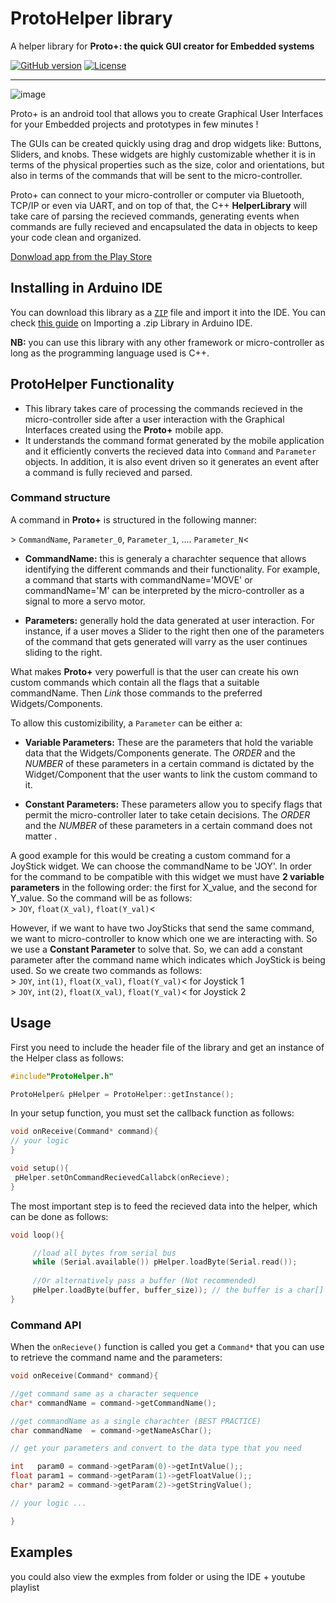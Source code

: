 # ProtoHelper library
A helper library for **Proto+: the quick GUI creator for Embedded systems**

[![GitHub version](https://img.shields.io/github/v/release/zakimadaoui/proto_helper_lib)](google.com)
[![License](https://img.shields.io/badge/license-MIT-blue.svg)](google.com)
__________

![image](https://drive.google.com/uc?export=view&id=1CcuXGqiwDxphvmJf93xjnD__VCwZL1_f)

Proto+ is an android tool that allows you to create Graphical User Interfaces for your Embedded  projects and prototypes in few minutes !  

The GUIs can be created quickly using drag and drop widgets like: Buttons, Sliders, and knobs. These widgets are highly customizable whether
it is in terms of the physical properties such as the size, color and orientations, but also in terms of the commands that will be sent to
the micro-controller. 

Proto+ can connect to your micro-controller or computer via Bluetooth, TCP/IP or even via UART, and on top of that, the C++ **HelperLibrary** will take care of parsing the recieved commands, generating events when commands are fully recieved and encapsulated the data in objects to keep your code clean and organized.


[Donwload app from the Play Store](www.google.com)


## Installing in Arduino IDE

You can download this library as a [`ZIP`](https://github.com/zakimadaoui/proto_helper_lib/archive/refs/heads/main.zip) file and import it into the IDE. You can check [this guide](https://www.arduino.cc/en/guide/libraries#toc4) on Importing a .zip Library in Arduino IDE.


**NB:** you can use this library with any other framework or micro-controller as long as the programming language used is C++.

## ProtoHelper Functionality

* This library takes care of processing the commands recieved in the micro-controller side after a user interaction with the Graphical Interfaces created using the **Proto+** mobile app. 
* It understands the command format generated by the mobile application and it efficiently converts the recieved data into `Command` and `Parameter` objects. In addition, it is also event driven so it generates an event after a command is fully recieved and parsed.


### Command structure

A command in **Proto+** is structured in the following manner:

\> `CommandName`, `Parameter_0`, `Parameter_1`, .... `Parameter_N`<  


* **CommandName:** this is generaly a charachter sequence that allows identifying the different commands and their functionality. For example, a command that starts with commandName='MOVE' or commandName='M' can be interpreted by the micro-controller as a signal to more a servo motor.

* **Parameters:** generally hold the data generated at user interaction. For instance, if a user moves a Slider to the right then one of the parameters of the command that gets generated will varry as the user continues sliding to the right.

What makes **Proto+** very powerfull is that the user can create his own custom commands which contain all the flags that a suitable commandName. Then *Link* those commands to the preferred Widgets/Components. 

To allow this customizibility, a `Parameter` can be either a:

* **Variable Parameters:** These are the parameters that hold the variable data that the Widgets/Components generate. The *ORDER* and the *NUMBER* of these parameters in a certain command is dictated by the Widget/Component that the user wants to link the custom command to it.

* **Constant Parameters:** These parameters allow you to specify flags that permit the micro-controller later to take cetain decisions. The *ORDER* and the *NUMBER* of these parameters in a certain command does not matter .


A good example for this would be creating a custom command for a JoyStick widget. We can choose the commandName to be 'JOY'. In order for the command to be compatible with this widget we must have **2 variable parameters** in the following order: the first for X_value, and the second for Y_value. So the command will be as follows:  
\> `JOY`, `float(X_val)`, `float(Y_val)`<

However, if we want to have two JoySticks that send the same command, we want to micro-controller to know which one we are interacting with. So we use a **Constant Parameter** to solve that. So, we can add a constant parameter after the command name which indicates which JoyStick is being used. So we create two commands as follows:  
\> `JOY`, `int(1)`, `float(X_val)`, `float(Y_val)`<  for Joystick 1  
\> `JOY`, `int(2)`, `float(X_val)`, `float(Y_val)`<  for Joystick 2  

 
## Usage

First you need to include the header file of the library and get an instance of the Helper class as follows:

```cpp
#include"ProtoHelper.h"

ProtoHelper& pHelper = ProtoHelper::getInstance();
```

In your setup function, you must set the callback function as follows:


```cpp
void onReceive(Command* command){
// your logic
}

void setup(){
 pHelper.setOnCommandRecievedCallabck(onRecieve);
}
```

The most important step is to feed the recieved data into the helper, which can be done as follows:

```cpp
void loop(){

     //load all bytes from serial bus
     while (Serial.available()) pHelper.loadByte(Serial.read());     
     
     //Or alternatively pass a buffer (Not recommended)
     pHelper.loadByte(buffer, buffer_size)); // the buffer is a char[] or char*
}
```

### Command API

When the `onRecieve()` function is called you get a `Command*` that you can use to retrieve the command name and the parameters:

```cpp
void onReceive(Command* command){

//get command same as a character sequence
char* commandName = command->getCommandName();

//get commandName as a single charachter (BEST PRACTICE)
char commandName  = command->getNameAsChar();

// get your parameters and convert to the data type that you need

int   param0 = command->getParam(0)->getIntValue();;
float param1 = command->getParam(1)->getFloatValue();;
char* param2 = command->getParam(2)->getStringValue();

// your logic ...

}
```


## Examples

you could also view the exmples from folder or using the IDE + youtube playlist



